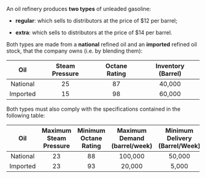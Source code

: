 An oil refinery produces **two types** of unleaded gasoline:

- **regular**: which sells to distributors at the price of $12 per barrel;

- **extra**: which sells to distributors at the price of $14 per barrel.

Both types are made from a **national** refined oil and an **imported** refined oil stock, that the company owns (i.e. by blending them):

| Oil | Steam Pressure | Octane Rating | Inventory (Barrel) |
| :---:         |     :---:      |  :---: | :---:      |
| National   | 25     | 87   |    40,000        |             
| Imported     | 15       | 98      | 60,000    |             

Both types must also comply with the specifications contained in the following table:

| Oil | Maximum Steam Pressure | Minimum Octane Rating | Maximum Demand (barrel/week) | Minimum Delivery (Barrel/Week) |
| :---:         |     :---:      |  :---: | :---:      |     :---:     |
| National   | 23     | 88   |    100,000        |  50,000   |        
| Imported     | 23       | 93      | 20,000    |   5,000    |    

